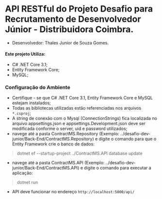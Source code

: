 # API RESTful do Projeto Desafio para Recrutamento de Desenvolvedor Júnior - Distribuidora Coimbra.

- Desenvolvedor: Thales Junior de Souza Gomes.

#### Este projeto Utiliza:

- C# .NET Core 3.1;
- Entity Framework Core;
- MySQL;

### Configuração do Ambiente
- Certifique - se que C# .NET Core 3.1, Entity Framework Core e MySQL estejam instalados;
- Todas as bibliotecas utilizadas estão referenciadas nos arquivos `*.csproj`;
- A string de conexão com o Mysql (ConnectionStrings) fica localizada no arquivo appsettings.json e appsettings.Development.json deve ser modificada conforme o server, uid e password utilizados;
- navege até a pasta ContractMS.Repository (Exemplo: ../desafio-dev-junior/Back-End/ContractMS.Repository) e digite o comando para que o Entity Framework crie o banco de dados:
> dotnet ef --startup-project ../ContractMS.API database update
- navege até a pasta ContractMS.API (Exemplo: ../desafio-dev-junior/Back-End/ContractMS.API) e digite o comando para executar a aplicação:
> dotnet run 
- API deve funcionar no endereço `http://localhost:5000/api/`




